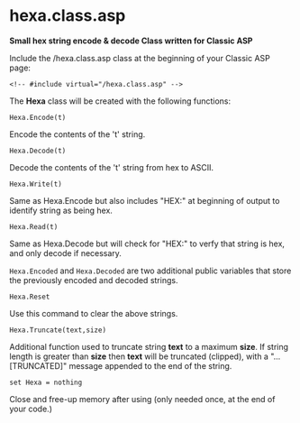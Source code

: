 # hexa.class.asp
<strong>Small hex string encode &amp; decode Class written for Classic ASP</strong>

Include the /hexa.class.asp class at the beginning of your Classic ASP page: <br>
```vbnet
<!-- #include virtual="/hexa.class.asp" -->
```

The <b>Hexa</b> class will be created with the following functions: <br>

```vbnet
Hexa.Encode(t)
```
Encode the contents of the 't' string. 

```vbnet
Hexa.Decode(t)
```
Decode the contents of the 't' string from hex to ASCII.

```vbnet
Hexa.Write(t)
```
Same as Hexa.Encode but also includes "HEX:" at beginning of output to identify string as being hex.

```vbnet
Hexa.Read(t)
```
Same as Hexa.Decode but will check for "HEX:" to verfy that string is hex, and only decode if necessary.

<code>Hexa.Encoded</code> and <code>Hexa.Decoded</code> are two additional public variables that store the previously encoded and decoded strings. 

```vbnet
Hexa.Reset
```
Use this command to clear the above strings.

```vbnet
Hexa.Truncate(text,size)
```
Additional function used to truncate string <b>text</b> to a maximum <b>size</b>. If string length is greater than <b>size</b> then <b>text</b> will be truncated (clipped), with a "... [TRUNCATED]" message appended to the end of the string.

```vbnet
set Hexa = nothing
```
Close and free-up memory after using (only needed once, at the end of your code.)

